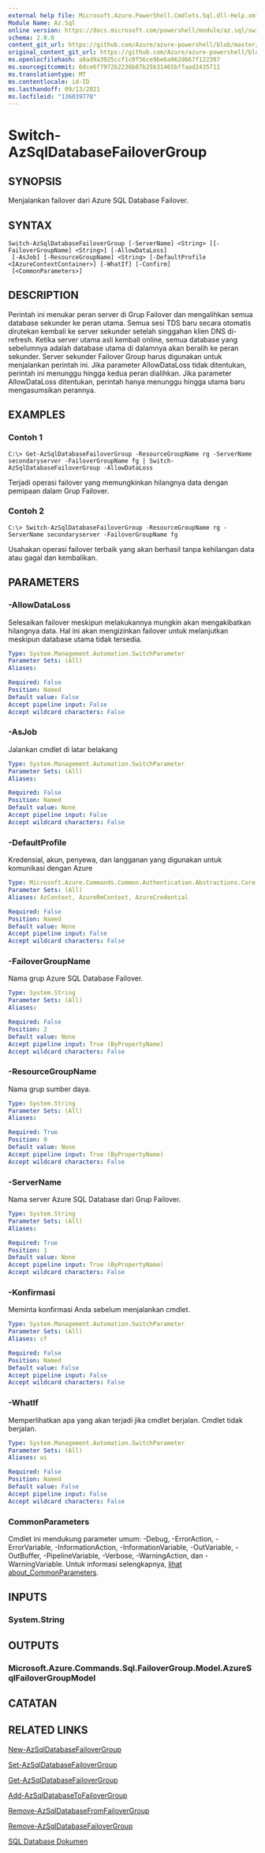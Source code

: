 ```yaml
---
external help file: Microsoft.Azure.PowerShell.Cmdlets.Sql.dll-Help.xml
Module Name: Az.Sql
online version: https://docs.microsoft.com/powershell/module/az.sql/switch-azsqldatabasefailovergroup
schema: 2.0.0
content_git_url: https://github.com/Azure/azure-powershell/blob/master/src/Sql/Sql/help/Switch-AzSqlDatabaseFailoverGroup.md
original_content_git_url: https://github.com/Azure/azure-powershell/blob/master/src/Sql/Sql/help/Switch-AzSqlDatabaseFailoverGroup.md
ms.openlocfilehash: a8ad9a3925ccf1c0f56ce9be6a962d667f122307
ms.sourcegitcommit: 6dce6f7972b2236b87b25b31465bffaad2435711
ms.translationtype: MT
ms.contentlocale: id-ID
ms.lasthandoff: 09/13/2021
ms.locfileid: "136039778"
---
```

# Switch-AzSqlDatabaseFailoverGroup

## SYNOPSIS
Menjalankan failover dari Azure SQL Database Failover.

## SYNTAX

```
Switch-AzSqlDatabaseFailoverGroup [-ServerName] <String> [[-FailoverGroupName] <String>] [-AllowDataLoss]
 [-AsJob] [-ResourceGroupName] <String> [-DefaultProfile <IAzureContextContainer>] [-WhatIf] [-Confirm]
 [<CommonParameters>]
```

## DESCRIPTION
Perintah ini menukar peran server di Grup Failover dan mengalihkan semua database sekunder ke peran utama. Semua sesi TDS baru secara otomatis dirutekan kembali ke server sekunder setelah singgahan klien DNS di-refresh. Ketika server utama asli kembali online, semua database yang sebelumnya adalah database utama di dalamnya akan beralih ke peran sekunder.
Server sekunder Failover Group harus digunakan untuk menjalankan perintah ini.
Jika parameter AllowDataLoss tidak ditentukan, perintah ini menunggu hingga kedua peran dialihkan. Jika parameter AllowDataLoss ditentukan, perintah hanya menunggu hingga utama baru mengasumsikan perannya.

## EXAMPLES

### Contoh 1
```
C:\> Get-AzSqlDatabaseFailoverGroup -ResourceGroupName rg -ServerName secondaryserver -FailoverGroupName fg | Switch-AzSqlDatabaseFailoverGroup -AllowDataLoss
```

Terjadi operasi failover yang memungkinkan hilangnya data dengan pemipaan dalam Grup Failover.

### Contoh 2
```
C:\> Switch-AzSqlDatabaseFailoverGroup -ResourceGroupName rg -ServerName secondaryserver -FailoverGroupName fg
```

Usahakan operasi failover terbaik yang akan berhasil tanpa kehilangan data atau gagal dan kembalikan.

## PARAMETERS

### -AllowDataLoss
Selesaikan failover meskipun melakukannya mungkin akan mengakibatkan hilangnya data. Hal ini akan mengizinkan failover untuk melanjutkan meskipun database utama tidak tersedia.

```yaml
Type: System.Management.Automation.SwitchParameter
Parameter Sets: (All)
Aliases:

Required: False
Position: Named
Default value: False
Accept pipeline input: False
Accept wildcard characters: False
```

### -AsJob
Jalankan cmdlet di latar belakang

```yaml
Type: System.Management.Automation.SwitchParameter
Parameter Sets: (All)
Aliases:

Required: False
Position: Named
Default value: None
Accept pipeline input: False
Accept wildcard characters: False
```

### -DefaultProfile
Kredensial, akun, penyewa, dan langganan yang digunakan untuk komunikasi dengan Azure

```yaml
Type: Microsoft.Azure.Commands.Common.Authentication.Abstractions.Core.IAzureContextContainer
Parameter Sets: (All)
Aliases: AzContext, AzureRmContext, AzureCredential

Required: False
Position: Named
Default value: None
Accept pipeline input: False
Accept wildcard characters: False
```

### -FailoverGroupName
Nama grup Azure SQL Database Failover.

```yaml
Type: System.String
Parameter Sets: (All)
Aliases:

Required: False
Position: 2
Default value: None
Accept pipeline input: True (ByPropertyName)
Accept wildcard characters: False
```

### -ResourceGroupName
Nama grup sumber daya.

```yaml
Type: System.String
Parameter Sets: (All)
Aliases:

Required: True
Position: 0
Default value: None
Accept pipeline input: True (ByPropertyName)
Accept wildcard characters: False
```

### -ServerName
Nama server Azure SQL Database dari Grup Failover.

```yaml
Type: System.String
Parameter Sets: (All)
Aliases:

Required: True
Position: 1
Default value: None
Accept pipeline input: True (ByPropertyName)
Accept wildcard characters: False
```

### -Konfirmasi
Meminta konfirmasi Anda sebelum menjalankan cmdlet.

```yaml
Type: System.Management.Automation.SwitchParameter
Parameter Sets: (All)
Aliases: cf

Required: False
Position: Named
Default value: False
Accept pipeline input: False
Accept wildcard characters: False
```

### -WhatIf
Memperlihatkan apa yang akan terjadi jika cmdlet berjalan.
Cmdlet tidak berjalan.

```yaml
Type: System.Management.Automation.SwitchParameter
Parameter Sets: (All)
Aliases: wi

Required: False
Position: Named
Default value: False
Accept pipeline input: False
Accept wildcard characters: False
```

### CommonParameters
Cmdlet ini mendukung parameter umum: -Debug, -ErrorAction, -ErrorVariable, -InformationAction, -InformationVariable, -OutVariable, -OutBuffer, -PipelineVariable, -Verbose, -WarningAction, dan -WarningVariable. Untuk informasi selengkapnya, [lihat about_CommonParameters](http://go.microsoft.com/fwlink/?LinkID=113216).

## INPUTS

### System.String

## OUTPUTS

### Microsoft.Azure.Commands.Sql.FailoverGroup.Model.AzureSqlFailoverGroupModel

## CATATAN

## RELATED LINKS

[New-AzSqlDatabaseFailoverGroup](./New-AzSqlDatabaseFailoverGroup.md)

[Set-AzSqlDatabaseFailoverGroup](./Set-AzSqlDatabaseFailoverGroup.md)

[Get-AzSqlDatabaseFailoverGroup](./Get-AzSqlDatabaseFailoverGroup.md)

[Add-AzSqlDatabaseToFailoverGroup](./Add-AzSqlDatabaseToFailoverGroup.md)

[Remove-AzSqlDatabaseFromFailoverGroup](./Remove-AzSqlDatabaseFromFailoverGroup.md)

[Remove-AzSqlDatabaseFailoverGroup](./Remove-AzSqlDatabaseFailoverGroup.md)

[SQL Database Dokumen](https://docs.microsoft.com/azure/sql-database/)
